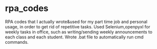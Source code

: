 # rpa_codes
RPA codes that I actually wrote&amp;used for my part time job and personal usage, in order to get rid of repetitive tasks.
Used Selenium,openpyxl for weekly tasks in office, such as writing/sending weekly announcements to each class and each student.
Wrote .bat file to automatically run cmd commands.


